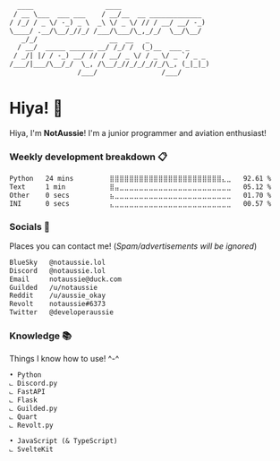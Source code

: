 ```txt
  ____                  ____                      
 / __ \___  ___ ___    / __/__  __ _____________  
/ /_/ / _ \/ -_) _ \  _\ \/ _ \/ // / __/ __/ -_) 
\____/ .__/\__/_//_/ /___/\___/\_,_/_/  \__/\__/  
   _/_/                  __  __   _               
  / __/  _____ ______ __/ /_/ /  (_)__  ___ _     
 / _/| |/ / -_) __/ // / __/ _ \/ / _ \/ _ `/ _ _ 
/___/|___/\__/_/  \_, /\__/_//_/_/_//_/\_, (_|_|_)
                 /___/                /___/
```
 
# Hiya! 👋

Hiya, I'm **NotAussie**! I'm a junior programmer and aviation enthusiast!


### Weekly development breakdown 📋

<!--START_SECTION:waka-->

```txt
Python   24 mins         ⣿⣿⣿⣿⣿⣿⣿⣿⣿⣿⣿⣿⣿⣿⣿⣿⣿⣿⣿⣿⣿⣿⣿⣄⣀   92.61 %
Text     1 min           ⣿⣤⣀⣀⣀⣀⣀⣀⣀⣀⣀⣀⣀⣀⣀⣀⣀⣀⣀⣀⣀⣀⣀⣀⣀   05.12 %
Other    0 secs          ⣦⣀⣀⣀⣀⣀⣀⣀⣀⣀⣀⣀⣀⣀⣀⣀⣀⣀⣀⣀⣀⣀⣀⣀⣀   01.70 %
INI      0 secs          ⣄⣀⣀⣀⣀⣀⣀⣀⣀⣀⣀⣀⣀⣀⣀⣀⣀⣀⣀⣀⣀⣀⣀⣀⣀   00.57 %
```

<!--END_SECTION:waka-->

### Socials 📧
Places you can contact me! (*Spam/advertisements will be ignored*)

```txt
BlueSky   @notaussie.lol
Discord   @notaussie.lol
Email     notaussie@duck.com
Guilded   /u/notaussie
Reddit    /u/aussie_okay
Revolt    notaussie#6373
Twitter   @developeraussie
```

### Knowledge 📚
Things I know how to use! ^-^

```txt
• Python 
⨽ Discord.py
⨽ FastAPI
⨽ Flask
⨽ Guilded.py
⨽ Quart
⨽ Revolt.py

• JavaScript (& TypeScript)
⨽ SvelteKit
```


